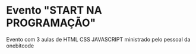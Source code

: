 # Evento "START NA PROGRAMAÇÃO" 
 Evento com 3 aulas de HTML CSS JAVASCRIPT ministrado pelo pessoal da onebitcode
